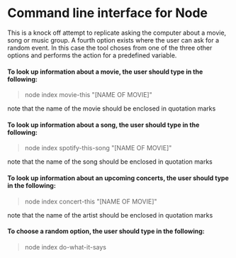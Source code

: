# Command line interface for Node

This is a knock off attempt to replicate asking the computer about a movie, song or music group. A fourth option exists where the user can ask for a random event. In this case the tool choses from one of the three other options and performs the action for a predefined variable.

#### To look up information about a movie, the user should type in the following:
> node index movie-this "[NAME OF MOVIE]"

note that the name of the movie should be enclosed in quotation marks

#### To look up information about a song, the user should type in the following:
> node index spotify-this-song "[NAME OF MOVIE]"

note that the name of the song should be enclosed in quotation marks

#### To look up information about an upcoming concerts, the user should type in the following:
> node index concert-this "[NAME OF MOVIE]"

note that the name of the artist should be enclosed in quotation marks

#### To choose a random option, the user should type in the following:
> node index do-what-it-says


